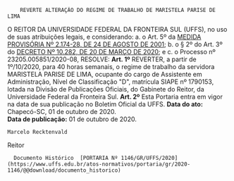         REVERTE ALTERAÇÃO DO REGIME DE TRABALHO DE MARISTELA PARISE DE LIMA  

 O REITOR DA UNIVERSIDADE FEDERAL DA FRONTEIRA SUL (UFFS), no uso de suas atribuições legais, e considerando: a. o Art. 5º da [MEDIDA PROVISÓRIA Nº 2.174-28, DE 24 DE AGOSTO DE 2001](http://www.planalto.gov.br/ccivil_03/MPV/2174-28.htm); b. o § 2º do Art. 3º do [DECRETO Nº 10.282, DE 20 DE MARÇO DE 2020](http://www.planalto.gov.br/ccivil_03/_ato2019-2022/2020/decreto/D10282.htm); e c. o Processo nº 23205.005851/2020-08, RESOLVE:   **Art. 1º**  REVERTER, a partir de 1º/10/2020, para 40 horas semanais, o regime de trabalho da servidora MARISTELA PARISE DE LIMA, ocupante do cargo de Assistente em Administração, Nível de Classificação "D", matrícula SIAPE nº 1790153, lotada na Divisão de Publicações Oficiais, do Gabinete do Reitor, da Universidade Federal da Fronteira Sul.   **Art. 2º**  Esta Portaria entra em vigor na data de sua publicação no Boletim Oficial da UFFS.        **Data do ato:** Chapecó-SC, 01 de outubro de 2020.   
 **Data de publicação:**  01 de outubro de 2020. 

    Marcelo Recktenvald   
 Reitor 

      Documento Histórico  [PORTARIA Nº 1146/GR/UFFS/2020](https://www.uffs.edu.br/atos-normativos/portaria/gr/2020-1146/@@download/documento_historico)     
      